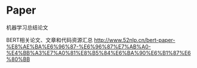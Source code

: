 # Paper
机器学习总结论文

BERT相关论文、文章和代码资源汇总
http://www.52nlp.cn/bert-paper-%E8%AE%BA%E6%96%87-%E6%96%87%E7%AB%A0-%E4%BB%A3%E7%A0%81%E8%B5%84%E6%BA%90%E6%B1%87%E6%80%BB
